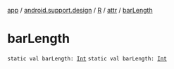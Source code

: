[app](../../../index.md) / [android.support.design](../../index.md) / [R](../index.md) / [attr](index.md) / [barLength](./bar-length.md)

# barLength

`static val barLength: `[`Int`](https://kotlinlang.org/api/latest/jvm/stdlib/kotlin/-int/index.html)
`static val barLength: `[`Int`](https://kotlinlang.org/api/latest/jvm/stdlib/kotlin/-int/index.html)